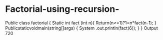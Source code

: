# Factorial-using-recursion-
Public class factorial {
   Static int fact (int n){
      Return(n<=1)?1=n*fact(n-1);
}
Publicstaticvoidmain(string[]args)
{
System .out.println(fact(6));
}
}
Output
720
